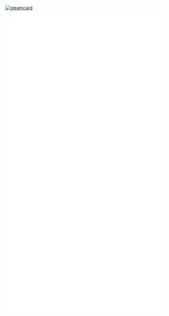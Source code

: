[![steamcard](https://steam-card-yuyinws.vercel.app/card/76561198340841543)](https://github.com/yuyinws/steam-card)

![state](https://raw.githubusercontent.com/yuyinws/yuyinws/main/github-metrics.svg)
